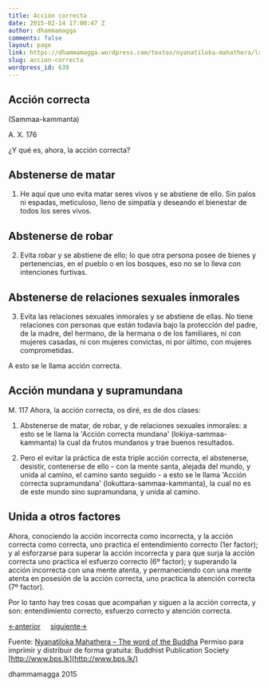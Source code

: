 ```yaml
---
title: Acción correcta
date: 2015-02-14 17:00:47 Z
author: dhammamagga
comments: false
layout: page
link: https://dhammamagga.wordpress.com/textos/nyanatiloka-mahathera/la-palabra-del-buddha/la-noble-verdad-del-camino-que-lleva-a-la-extincion-del-sufrimiento/accion-correcta/
slug: accion-correcta
wordpress_id: 639
---
```


## Acción correcta
(Sammaa-kammanta)


A. X. 176

¿Y qué es, ahora, la acción correcta?


## Abstenerse de matar


1. He aquí que uno evita matar seres vivos y se abstiene de ello. Sin palos ni espadas, meticuloso, lleno de simpatía y deseando el bienestar de todos los seres vivos.


## Abstenerse de robar


2. Evita robar y se abstiene de ello; lo que otra persona posee de bienes y pertenencias, en el pueblo o en los bosques, eso no se lo lleva con intenciones furtivas.


## Abstenerse de relaciones sexuales inmorales


3. Evita las relaciones sexuales inmorales y se abstiene de ellas. No tiene relaciones con personas que están todavía bajo la protección del padre, de la madre, del hermano, de la hermana o de los familiares, ni con mujeres casadas, ni con mujeres convictas, ni por último, con mujeres comprometidas.

A esto se le llama acción correcta.


## Acción mundana y supramundana


M. 117
Ahora, la acción correcta, os diré, es de dos clases:

1. Abstenerse de matar, de robar, y de relaciones sexuales inmorales: a esto se le llama la 'Acción correcta mundana' (lokiya-sammaa-kammanta) la cual da frutos mundanos y trae buenos resultados.

2. Pero el evitar la práctica de esta triple acción correcta, el abstenerse, desistir, contenerse de ello - con la mente santa, alejada del mundo, y unida al camino, el camino santo seguido - a esto se le llama 'Acción correcta supramundana' (lokuttara-sammaa-kammanta), la cual no es de este mundo sino supramundana, y unida al camino.


## Unida a otros factores


Ahora, conociendo la acción incorrecta como incorrecta, y la acción correcta como correcta, uno practica el entendimiento correcto (1er factor); y al esforzarse para superar la acción incorrecta y para que surja la acción correcta uno practica el esfuerzo correcto (6º factor); y superando la acción incorrecta con una mente atenta, y permaneciendo con una mente atenta en posesión de la acción correcta, uno practica la atención correcta (7º factor).

Por lo tanto hay tres cosas que acompañan y siguen a la acción correcta, y son: entendimiento correcto, esfuerzo correcto y atención correcta.


[<-anterior](https://dhammamagga.wordpress.com/textos/nyanatiloka-mahathera/la-palabra-del-buddha/la-noble-verdad-del-camino-que-lleva-a-la-extincion-del-sufrimiento/habla-correcta/)     [siguiente->](https://dhammamagga.wordpress.com/textos/nyanatiloka-mahathera/la-palabra-del-buddha/la-noble-verdad-del-camino-que-lleva-a-la-extincion-del-sufrimiento/modo-de-vida-correcto/)




Fuente: [Nyanatiloka Mahathera – The word of the Buddha](http://www.enabling.org/ia/vipassana/Archive/N/Nyanatiloka/WOB/index.html)
Permiso para imprimir y distribuir de forma gratuita:
Buddhist Publication Society
[http://www.bps.lk](http://www.bps.lk/)




dhammamagga 2015
